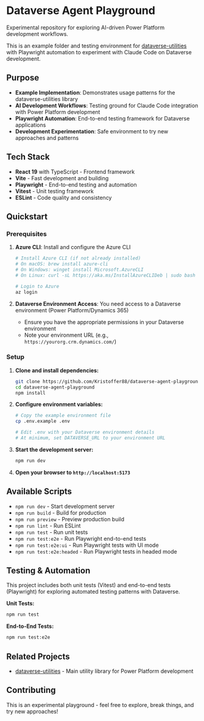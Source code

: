 # Dataverse Agent Playground

Experimental repository for exploring AI-driven Power Platform development workflows.

This is an example folder and testing environment for [dataverse-utilities](https://github.com/Kristoffer88/dataverse-utilities) with Playwright automation to experiment with Claude Code on Dataverse development.

## Purpose

- **Example Implementation**: Demonstrates usage patterns for the dataverse-utilities library
- **AI Development Workflows**: Testing ground for Claude Code integration with Power Platform development
- **Playwright Automation**: End-to-end testing framework for Dataverse applications
- **Development Experimentation**: Safe environment to try new approaches and patterns

## Tech Stack

- **React 19** with TypeScript - Frontend framework
- **Vite** - Fast development and building
- **Playwright** - End-to-end testing and automation
- **Vitest** - Unit testing framework
- **ESLint** - Code quality and consistency

## Quickstart

### Prerequisites

1. **Azure CLI**: Install and configure the Azure CLI
   ```bash
   # Install Azure CLI (if not already installed)
   # On macOS: brew install azure-cli
   # On Windows: winget install Microsoft.AzureCLI
   # On Linux: curl -sL https://aka.ms/InstallAzureCLIDeb | sudo bash
   
   # Login to Azure
   az login
   ```

2. **Dataverse Environment Access**: You need access to a Dataverse environment (Power Platform/Dynamics 365)
   - Ensure you have the appropriate permissions in your Dataverse environment
   - Note your environment URL (e.g., `https://yourorg.crm.dynamics.com/`)

### Setup

1. **Clone and install dependencies:**
   ```bash
   git clone https://github.com/Kristoffer88/dataverse-agent-playground
   cd dataverse-agent-playground
   npm install
   ```

2. **Configure environment variables:**
   ```bash
   # Copy the example environment file
   cp .env.example .env
   
   # Edit .env with your Dataverse environment details
   # At minimum, set DATAVERSE_URL to your environment URL
   ```

3. **Start the development server:**
   ```bash
   npm run dev
   ```

4. **Open your browser to `http://localhost:5173`**

## Available Scripts

- `npm run dev` - Start development server
- `npm run build` - Build for production
- `npm run preview` - Preview production build
- `npm run lint` - Run ESLint
- `npm run test` - Run unit tests
- `npm run test:e2e` - Run Playwright end-to-end tests
- `npm run test:e2e:ui` - Run Playwright tests with UI mode
- `npm run test:e2e:headed` - Run Playwright tests in headed mode

## Testing & Automation

This project includes both unit tests (Vitest) and end-to-end tests (Playwright) for exploring automated testing patterns with Dataverse.

**Unit Tests:**
```bash
npm run test
```

**End-to-End Tests:**
```bash
npm run test:e2e
```

## Related Projects

- [dataverse-utilities](https://github.com/Kristoffer88/dataverse-utilities) - Main utility library for Power Platform development

## Contributing

This is an experimental playground - feel free to explore, break things, and try new approaches!
